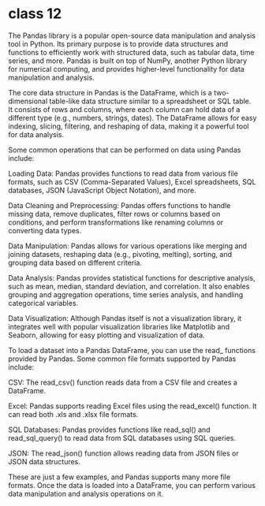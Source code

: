 # class 12
The Pandas library is a popular open-source data manipulation and analysis tool in Python. Its primary purpose is to provide data structures and functions to efficiently work with structured data, such as tabular data, time series, and more. Pandas is built on top of NumPy, another Python library for numerical computing, and provides higher-level functionality for data manipulation and analysis.

The core data structure in Pandas is the DataFrame, which is a two-dimensional table-like data structure similar to a spreadsheet or SQL table. It consists of rows and columns, where each column can hold data of a different type (e.g., numbers, strings, dates). The DataFrame allows for easy indexing, slicing, filtering, and reshaping of data, making it a powerful tool for data analysis.

Some common operations that can be performed on data using Pandas include:

Loading Data: Pandas provides functions to read data from various file formats, such as CSV (Comma-Separated Values), Excel spreadsheets, SQL databases, JSON (JavaScript Object Notation), and more.

Data Cleaning and Preprocessing: Pandas offers functions to handle missing data, remove duplicates, filter rows or columns based on conditions, and perform transformations like renaming columns or converting data types.

Data Manipulation: Pandas allows for various operations like merging and joining datasets, reshaping data (e.g., pivoting, melting), sorting, and grouping data based on different criteria.

Data Analysis: Pandas provides statistical functions for descriptive analysis, such as mean, median, standard deviation, and correlation. It also enables grouping and aggregation operations, time series analysis, and handling categorical variables.

Data Visualization: Although Pandas itself is not a visualization library, it integrates well with popular visualization libraries like Matplotlib and Seaborn, allowing for easy plotting and visualization of data.

To load a dataset into a Pandas DataFrame, you can use the read_ functions provided by Pandas. Some common file formats supported by Pandas include:

CSV: The read_csv() function reads data from a CSV file and creates a DataFrame.

Excel: Pandas supports reading Excel files using the read_excel() function. It can read both .xls and .xlsx file formats.

SQL Databases: Pandas provides functions like read_sql() and read_sql_query() to read data from SQL databases using SQL queries.

JSON: The read_json() function allows reading data from JSON files or JSON data structures.

These are just a few examples, and Pandas supports many more file formats. Once the data is loaded into a DataFrame, you can perform various data manipulation and analysis operations on it.